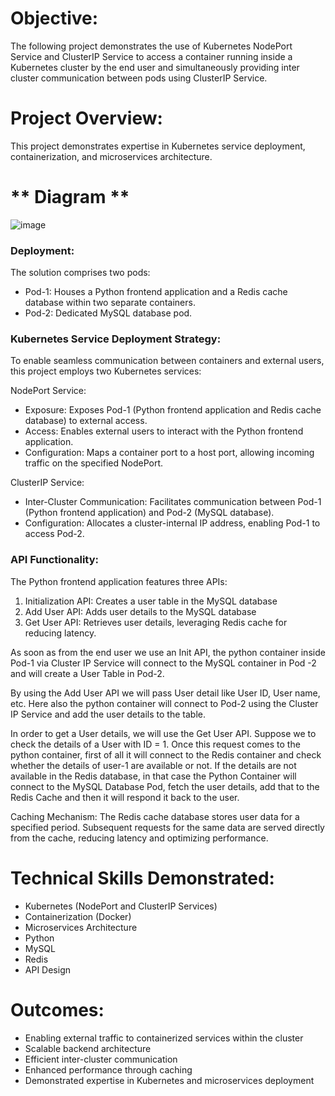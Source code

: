 # **Objective:**
 The following project demonstrates the use of Kubernetes NodePort Service and ClusterIP Service to access a container running inside a Kubernetes cluster by the end user and simultaneously providing inter cluster communication between pods using ClusterIP Service.  

# **Project Overview:**
This project demonstrates expertise in Kubernetes service deployment, containerization, and microservices architecture.

# ** Diagram **



![image](https://github.com/user-attachments/assets/1374e7b9-4c5e-40a8-9341-677039d71139)


### Deployment:

The solution comprises two pods:
- Pod-1: Houses a Python frontend application and a Redis cache database within two separate containers.
- Pod-2: Dedicated MySQL database pod.

### Kubernetes Service Deployment Strategy:

To enable seamless communication between containers and external users, this project employs two Kubernetes services:

NodePort Service:

- Exposure: Exposes Pod-1 (Python frontend application and Redis cache database) to external access.
- Access: Enables external users to interact with the Python frontend application.
- Configuration: Maps a container port to a host port, allowing incoming traffic on the specified NodePort.

ClusterIP Service:

- Inter-Cluster Communication: Facilitates communication between Pod-1 (Python frontend application) and Pod-2 (MySQL database).
- Configuration: Allocates a cluster-internal IP address, enabling Pod-1 to access Pod-2.


### API Functionality:
The Python frontend application features three APIs:

1)	Initialization API:  Creates a user table in the MySQL database
2)	Add User API:    Adds user details to the MySQL database
3)	Get User API:   Retrieves user details, leveraging Redis cache for reducing latency.


As soon as from the end user we use an Init API, the python container inside Pod-1 via Cluster IP Service will connect to the MySQL container in Pod -2 and will create a User Table in Pod-2.

By using the Add User API we will pass User detail like User ID, User name, etc.
Here also the python container will connect to Pod-2 using the Cluster IP Service and add the user details to the table.

In order to get a User details, we will use the Get User API.
Suppose we to check the details of a User with ID = 1.
    Once this request comes to the python container, first of all it will connect to the Redis container and        check whether the details of user-1 are available or not. If the details are not available in the Redis database, in that case the Python Container will connect to the MySQL Database Pod, fetch the user details, add that to the Redis Cache and then it will respond it back to the user.

Caching Mechanism:
The Redis cache database stores user data for a specified period. Subsequent requests for the same data are served directly from the cache, reducing latency and optimizing performance.







# **Technical Skills Demonstrated:**

- Kubernetes (NodePort and ClusterIP Services)
- Containerization (Docker)
- Microservices Architecture
- Python
- MySQL
- Redis
- API Design

# **Outcomes:**

- Enabling external traffic to containerized services within the cluster
- Scalable backend architecture
- Efficient inter-cluster communication
- Enhanced performance through caching
- Demonstrated expertise in Kubernetes and microservices deployment




